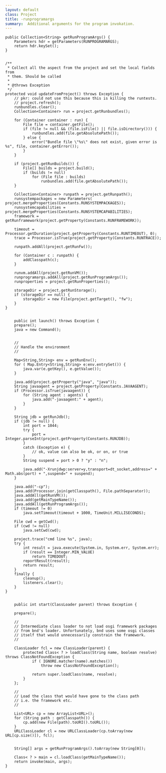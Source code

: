 ```yaml
---
layout: default
class: Project
title: -runprogramargs  
summary:  Additional arguments for the program invokation.
---
```


	public Collection<String> getRunProgramArgs() {
		Parameters hdr = getParameters(RUNPROGRAMARGS);
		return hdr.keySet();
	}
	
	
	/**
	 * Collect all the aspect from the project and set the local fields from
	 * them. Should be called
	 * 
	 * @throws Exception
	 */
	protected void updateFromProject() throws Exception {
		// pkr: could not use this because this is killing the runtests.
		// project.refresh();
		runbundles.clear();
		Collection<Container> run = project.getRunbundles();

		for (Container container : run) {
			File file = container.getFile();
			if (file != null && (file.isFile() || file.isDirectory())) {
				runbundles.add(file.getAbsolutePath());
			} else {
				error("Bundle file \"%s\" does not exist, given error is %s", file, container.getError());
			}
		}

		if (project.getRunBuilds()) {
			File[] builds = project.build();
			if (builds != null)
				for (File file : builds)
					runbundles.add(file.getAbsolutePath());
		}

		Collection<Container> runpath = project.getRunpath();
		runsystempackages = new Parameters( project.mergeProperties(Constants.RUNSYSTEMPACKAGES));
		runsystemcapabilities = project.mergeProperties(Constants.RUNSYSTEMCAPABILITIES);
		framework = getRunframework(project.getProperty(Constants.RUNFRAMEWORK));

		timeout = Processor.getDuration(project.getProperty(Constants.RUNTIMEOUT), 0);
		trace = Processor.isTrue(project.getProperty(Constants.RUNTRACE));

		runpath.addAll(project.getRunFw());

		for (Container c : runpath) {
			addClasspath(c);
		}

		runvm.addAll(project.getRunVM());
		runprogramargs.addAll(project.getRunProgramArgs());
		runproperties = project.getRunProperties();

		storageDir = project.getRunStorage();
		if (storageDir == null) {
			storageDir = new File(project.getTarget(), "fw");
		}
	}
	
	
		public int launch() throws Exception {
		prepare();
		java = new Command();
		
		
		//
		// Handle the environment
		//
		
		Map<String,String> env = getRunEnv();
		for ( Map.Entry<String,String> e:env.entrySet()) {
			java.var(e.getKey(), e.getValue());
		}
		
		java.add(project.getProperty("java", "java"));
		String javaagent = project.getProperty(Constants.JAVAAGENT);
		if (Processor.isTrue(javaagent)) {
			for (String agent : agents) {
				java.add("-javaagent:" + agent);
			}
		}

		String jdb = getRunJdb();
		if (jdb != null) {
			int port = 1044;
			try {
				port = Integer.parseInt(project.getProperty(Constants.RUNJDB));
			}
			catch (Exception e) {
				// ok, value can also be ok, or on, or true
			}
			String suspend = port > 0 ? "y" : "n";

			java.add("-Xrunjdwp:server=y,transport=dt_socket,address=" + Math.abs(port) + ",suspend=" + suspend);
		}
		
		java.add("-cp");
		java.add(Processor.join(getClasspath(), File.pathSeparator));
		java.addAll(getRunVM());
		java.add(getMainTypeName());
		java.addAll(getRunProgramArgs());
		if (timeout != 0)
			java.setTimeout(timeout + 1000, TimeUnit.MILLISECONDS);

		File cwd = getCwd();
		if (cwd != null)
			java.setCwd(cwd);

		project.trace("cmd line %s", java);
		try {
			int result = java.execute(System.in, System.err, System.err);
			if (result == Integer.MIN_VALUE)
				return TIMEDOUT;
			reportResult(result);
			return result;
		}
		finally {
			cleanup();
			listeners.clear();
		}
	}
	
	
		public int start(ClassLoader parent) throws Exception {

		prepare();
		
		//
		// Intermediate class loader to not load osgi framework packages 
		// from bnd's loader. Unfortunately, bnd uses some osgi classes
		// itself that would unnecessarily constrain the framework.
		//
		
		ClassLoader fcl = new ClassLoader(parent) {
			protected Class< ? > loadClass(String name, boolean resolve) throws ClassNotFoundException {
				if ( IGNORE.matcher(name).matches())
					throw new ClassNotFoundException();

				return super.loadClass(name, resolve);
			}
		};
		
		//
		// Load the class that would have gone to the class path
		// i.e. the framework etc.
		//
		
		List<URL> cp = new ArrayList<URL>();
		for (String path : getClasspath()) {
			cp.add(new File(path).toURI().toURL());
		}
		URLClassLoader cl = new URLClassLoader(cp.toArray(new URL[cp.size()]), fcl);

		
		String[] args = getRunProgramArgs().toArray(new String[0]);
		
		Class< ? > main = cl.loadClass(getMainTypeName());
		return invoke(main, args);
	}
	
	